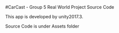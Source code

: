 #CarCast - Group 5 Real World Project Source Code

This app is developed by unity2017.3.

Source Code is under Assets folder